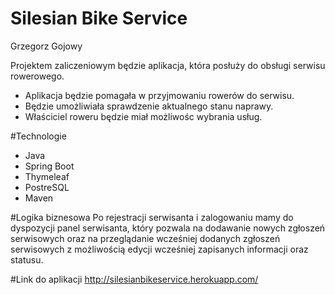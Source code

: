 # Silesian Bike Service

Grzegorz Gojowy

Projektem zaliczeniowym będzie aplikacja, która posłuży do obsługi serwisu rowerowego.
* Aplikacja będzie pomagała w przyjmowaniu rowerów do serwisu. 
* Będzie umożliwiała sprawdzenie aktualnego stanu naprawy.
* Właściciel roweru będzie miał możliwośc wybrania usług.
 
 #Technologie
 - Java
 - Spring Boot
 - Thymeleaf
 - PostreSQL
 - Maven
 
 #Logika biznesowa
 Po rejestracji serwisanta i zalogowaniu mamy do dyspozycji panel serwisanta, który pozwala na dodawanie nowych zgłoszeń serwisowych oraz na przeglądanie wcześniej dodanych zgłoszeń serwisowych z możliwością edycji wcześniej zapisanych informacji oraz statusu.
  
  #Link do aplikacji
  http://silesianbikeservice.herokuapp.com/
 
